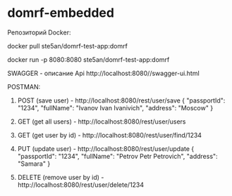 # domrf-embedded

Репозиторий Docker:

docker pull ste5an/domrf-test-app:domrf

docker run -p 8080:8080 ste5an/domrf-test-app:domrf

SWAGGER - описание Api
http://localhost:8080//swagger-ui.html

POSTMAN:
1. POST (save user) - http://localhost:8080/rest/user/save
{ 
	"passportId": "1234",
	"fullName": "Ivanov Ivan Ivanivich",
	"address": "Moscow"
}

2. GET (get all users) - http://localhost:8080/rest/user/users

3. GET (get user by id) - http://localhost:8080/rest/user/find/1234

4. PUT (update user) - http://localhost:8080/rest/user/update
{ 
	"passportId": "1234",
	"fullName": "Petrov Petr Petrovich",
	"address": "Samara"
}
5. DELETE (remove user by id) - http://localhost:8080/rest/user/delete/1234

